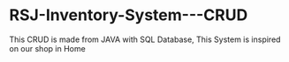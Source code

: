 # RSJ-Inventory-System---CRUD
This CRUD is made from JAVA with SQL Database, This System is inspired on our shop in Home
